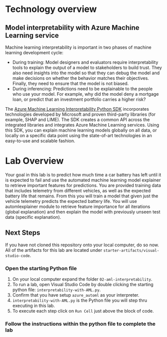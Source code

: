 # Technology overview

## Model interpretability with Azure Machine Learning service
Machine learning interpretability is important in two phases of machine learning development cycle:

* During training: Model designers and evaluators require interpretability tools to explain the output of a model to stakeholders to build trust. They also need insights into the model so that they can debug the model and make decisions on whether the behavior matches their objectives. Finally, they need to ensure that the model is not biased.
* During inferencing: Predictions need to be explainable to the people who use your model. For example, why did the model deny a mortgage loan, or predict that an investment portfolio carries a higher risk?

The [Azure Machine Learning Interpretability Python SDK](https://docs.microsoft.com/en-us/python/api/azureml-explain-model/?view=azure-ml-py) incorporates technologies developed by Microsoft and proven third-party libraries (for example, SHAP and LIME). The SDK creates a common API across the integrated libraries and integrates Azure Machine Learning services. Using this SDK, you can explain machine learning models globally on all data, or locally on a specific data point using the state-of-art technologies in an easy-to-use and scalable fashion.

# Lab Overview
Your goal in this lab is to predict how much time a car battery has left until it is expected to fail and use the automated machine learning model explainer to retrieve important features for predictions. You are provided training data that includes telemetry from different vehicles, as well as the expected battery life that remains. From this you will train a model that given just the vehicle telemetry predicts the expected battery life. You will use automlexplainer module to retrieve feature importance for all iterations (global explanation) and then explain the model with previously unseen test data (specific explanation).

## Next Steps

If you have not cloned this repository onto your local computer, do so now. All of the artifacts for this lab are located under `starter-artifacts/visual-studio-code`.

### Open the starting Python file
1. On your local computer expand the folder `02-aml-interpretability`.
2. To run a lab, open Visual Studio Code by double clicking the starting python file: `interpretability-with-AML.py`.
3. Confirm that you have setup `azure_automl` as your interpreter.
4. `interpretability-with-AML.py` is the Python file you will step thru executing in this lab.
5. To execute each step click on `Run Cell` just above the block of code. 

### Follow the instructions within the python file to complete the lab
